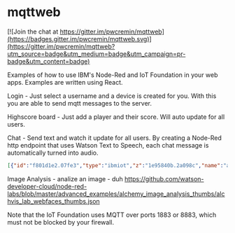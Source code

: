 # mqttweb

[![Join the chat at https://gitter.im/pwcremin/mqttweb](https://badges.gitter.im/pwcremin/mqttweb.svg)](https://gitter.im/pwcremin/mqttweb?utm_source=badge&utm_medium=badge&utm_campaign=pr-badge&utm_content=badge)

Examples of how to use IBM's Node-Red and IoT Foundation in your web apps.  Examples are written using React.

Login - Just select a username and a device is created for you.  With this you are able to send mqtt messages to the server.

Highscore board - Just add a player and their score.  Will auto update for all users.

Chat - Send text and watch it update for all users.  By creating a Node-Red http endpoint that uses Watson Text to Speech, each chat message is automatically turned into audio.

```json
[{"id":"f801d1e2.07fe3","type":"ibmiot","z":"1e95840b.2a098c","name":"a2g6k39sl6r5"},{"id":"54975308.ab68ac","type":"ibmiot out","z":"1e95840b.2a098c","authentication":"boundService","apiKey":"","outputType":"cmd","deviceId":"web1","deviceType":"tanks","eventCommandType":"highscore","format":"json","data":"{\"d\":{\"value\":\"text\"}}","name":"IBM IoT","service":"registered","x":679,"y":259,"wires":[]},{"id":"ac0cd712.53f328","type":"ibmiot in","z":"1e95840b.2a098c","authentication":"boundService","apiKey":"f801d1e2.07fe3","inputType":"evt","deviceId":"web1","applicationId":"","deviceType":"+","eventType":"chat","commandType":"","format":"json","name":"chat","service":"registered","allDevices":true,"allApplications":"","allDeviceTypes":true,"allEvents":false,"allCommands":"","allFormats":false,"x":69,"y":151,"wires":[["24c9367e.db36ca"]]},{"id":"24c9367e.db36ca","type":"function","z":"1e95840b.2a098c","name":"activate","func":"var deviceId = msg.deviceId;\n\nvar globalContext = context.global;\n\nvar activeDevices = globalContext.get('activeDevices') || [];\n\nvar deviceActive = false\nfor ( var i = 0; i < activeDevices.length; i++ ) \n{\n    if( deviceId === activeDevices[ i ])\n    {\n        deviceActive = true;\n        break;\n    }\n}\n\nif(!deviceActive)\n{\n    node.warn(\"Activate: \" + deviceId);\n\n    activeDevices.push(deviceId);   \n}\n\nglobalContext.set('activeDevices', activeDevices);    \n\nnode.warn(\"Active devices: \" + activeDevices.length);\n\nreturn msg;","outputs":1,"noerr":0,"x":151,"y":206,"wires":[["ff9695a7.006968"]]},{"id":"d48fe199.2b702","type":"function","z":"1e95840b.2a098c","name":"send to all devices","func":"var globalContext = context.global;\n\nvar activeDevices = globalContext.get('activeDevices') || [];\n\nfor(var i=0; i < activeDevices.length; i++)\n{\n    var newMsg = msg;\n    newMsg.deviceId = activeDevices[i];\n    //node.warn('sending to: ' + newMsg.deviceId)\n    node.send(newMsg);\n}\n\nreturn null;","outputs":1,"noerr":0,"x":502.5,"y":256,"wires":[["54975308.ab68ac"]]},{"id":"ff9695a7.006968","type":"function","z":"1e95840b.2a098c","name":"create chat message","func":"\nvar text = msg.payload.text;\nvar id = msg.deviceId;\n\nnode.warn('new chat message: ' + text)\n\nmsg.payload = JSON.stringify({\"id\": id, \"text\": text });\nmsg.eventOrCommandType = 'chat';\n\nreturn msg;","outputs":1,"noerr":0,"x":272.5,"y":256,"wires":[["d48fe199.2b702"]]}]
```

Image Analysis - analize an image - duh
https://github.com/watson-developer-cloud/node-red-labs/blob/master/advanced_examples/alchemy_image_analysis_thumbs/alchvis_lab_webfaces_thumbs.json

Note that the IoT Foundation uses MQTT over ports 1883 or 8883, which must not be blocked by your firewall.
